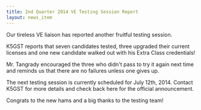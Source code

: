```yaml
---
title: 2nd Quarter 2014 VE Testing Session Report
layout: news_item
---
```


Our tireless VE liaison has reported another fruitful testing session.

K5GST reports that seven candidates tested, three upgraded their current licenses and one new candidate walked out with his Extra Class credentials!

Mr. Tangrady encouraged the three who didn't pass to try it again next time and reminds us that there are no failures unless one gives up.

The next testing session is currently scheduled for July 12th, 2014.  Contact K5GST for more details and check back here for the official announcement.

Congrats to the new hams and a big thanks to the testing team!
